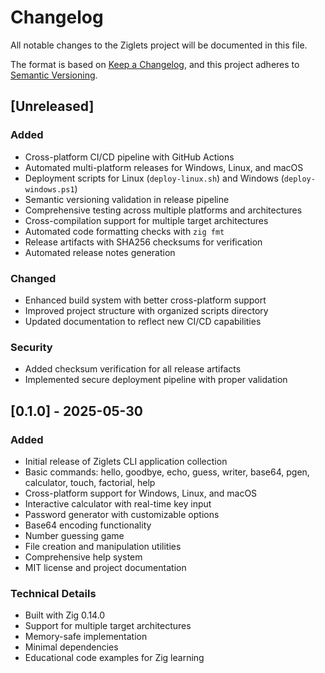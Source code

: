 # Changelog

All notable changes to the Ziglets project will be documented in this file.

The format is based on [Keep a Changelog](https://keepachangelog.com/en/1.0.0/),
and this project adheres to [Semantic Versioning](https://semver.org/spec/v2.0.0.html).

## [Unreleased]

### Added
- Cross-platform CI/CD pipeline with GitHub Actions
- Automated multi-platform releases for Windows, Linux, and macOS
- Deployment scripts for Linux (`deploy-linux.sh`) and Windows (`deploy-windows.ps1`)
- Semantic versioning validation in release pipeline
- Comprehensive testing across multiple platforms and architectures
- Cross-compilation support for multiple target architectures
- Automated code formatting checks with `zig fmt`
- Release artifacts with SHA256 checksums for verification
- Automated release notes generation

### Changed
- Enhanced build system with better cross-platform support
- Improved project structure with organized scripts directory
- Updated documentation to reflect new CI/CD capabilities

### Security
- Added checksum verification for all release artifacts
- Implemented secure deployment pipeline with proper validation

## [0.1.0] - 2025-05-30

### Added
- Initial release of Ziglets CLI application collection
- Basic commands: hello, goodbye, echo, guess, writer, base64, pgen, calculator, touch, factorial, help
- Cross-platform support for Windows, Linux, and macOS
- Interactive calculator with real-time key input
- Password generator with customizable options
- Base64 encoding functionality
- Number guessing game
- File creation and manipulation utilities
- Comprehensive help system
- MIT license and project documentation

### Technical Details
- Built with Zig 0.14.0
- Support for multiple target architectures
- Memory-safe implementation
- Minimal dependencies
- Educational code examples for Zig learning
